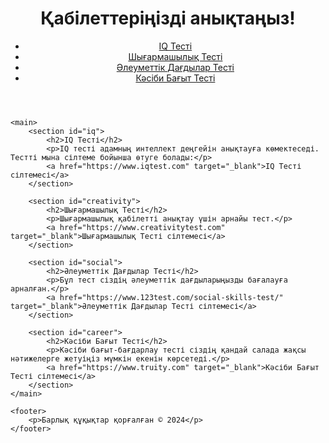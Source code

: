 <!DOCTYPE html>
<html lang="kk">
<head>
    <meta charset="UTF-8">
    <meta name="viewport" content="width=device-width, initial-scale=1.0">
    <title>Қабілеттер тесті</title>
    <link rel="stylesheet" href="style.css">
</head>
<body>
    <header>
        <h1>Қабілеттеріңізді анықтаңыз!</h1>
        <nav>
            <ul>
                <li><a href="#iq">IQ Тесті</a></li>
                <li><a href="#creativity">Шығармашылық Тесті</a></li>
                <li><a href="#social">Әлеуметтік Дағдылар Тесті</a></li>
                <li><a href="#career">Кәсіби Бағыт Тесті</a></li>
            </ul>
        </nav>
    </header>

    <main>
        <section id="iq">
            <h2>IQ Тесті</h2>
            <p>IQ тесті адамның интеллект деңгейін анықтауға көмектеседі. Тестті мына сілтеме бойынша өтуге болады:</p>
            <a href="https://www.iqtest.com" target="_blank">IQ Тесті сілтемесі</a>
        </section>

        <section id="creativity">
            <h2>Шығармашылық Тесті</h2>
            <p>Шығармашылық қабілетті анықтау үшін арнайы тест.</p>
            <a href="https://www.creativitytest.com" target="_blank">Шығармашылық Тесті сілтемесі</a>
        </section>

        <section id="social">
            <h2>Әлеуметтік Дағдылар Тесті</h2>
            <p>Бұл тест сіздің әлеуметтік дағдыларыңызды бағалауға арналған.</p>
            <a href="https://www.123test.com/social-skills-test/" target="_blank">Әлеуметтік Дағдылар Тесті сілтемесі</a>
        </section>

        <section id="career">
            <h2>Кәсіби Бағыт Тесті</h2>
            <p>Кәсіби бағыт-бағдарлау тесті сіздің қандай салада жақсы нәтижелерге жетуіңіз мүмкін екенін көрсетеді.</p>
            <a href="https://www.truity.com" target="_blank">Кәсіби Бағыт Тесті сілтемесі</a>
        </section>
    </main>

    <footer>
        <p>Барлық құқықтар қорғалған © 2024</p>
    </footer>
</body>
</html>
